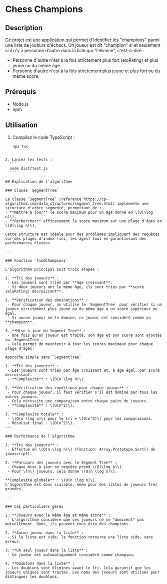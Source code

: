 # Chess Champions

## Description
Ce projet est une application qui permet d'identifier les "champions" parmi une liste de joueurs d'échecs. Un joueur est dit "champion" si et seulement si il n'y a personne d'autre dans la liste qui "l'élimine", c'est-à-dire :
- Personne d'autre n'est à la fois strictement plus fort (eloRating) et plus jeune ou du même âge.
- Personne d'autre n'est à la fois strictement plus jeune et plus fort ou du même score.



## Prérequis
- Node.js
- npm


## Utilisation
1. Compilez le code TypeScript :
    ```
    npx tsc
  ```

2. Lancez les tests :
    ```
    node dist/test.js
    ```

## Explication de l'algorithme

### Classe `SegmentTree`

La classe `SegmentTree` (reference https://cp-algorithms.com/data_structures/segment_tree.html) implémente une structure d'arbre segmenté, permettant de :
- **Mettre à jour** le score maximum pour un âge donné en \(O(\log n)\).
- **Rechercher** efficacement le score maximum sur une plage d'âges en \(O(\log n)\).

Cette structure est idéale pour des problèmes impliquant des requêtes sur des plages d'index (ici, les âges) tout en garantissant des performances élevées.

---

### Fonction `findChampions`

L'algorithme principal suit trois étapes :

1. **Tri des joueurs** :
   - Les joueurs sont triés par **âge croissant**.
   - Si deux joueurs ont le même âge, ils sont triés par **score (eloRating) décroissant**.

2. **Vérification des dominations** :
   - Pour chaque joueur, on utilise le `SegmentTree` pour vérifier si un joueur strictement plus jeune ou du même âge a un score supérieur ou égal.
   - Si aucun joueur ne le domine, ce joueur est considéré comme un **champion**.

3. **Mise à jour du Segment Tree** :
   - Une fois qu'un joueur est traité, son âge et son score sont ajoutés au `SegmentTree`.
   - Cela permet de maintenir à jour les scores maximaux pour chaque plage d'âges.

Approche simple sans `SegmentTree`

1. **Tri des joueurs** :
   - Les joueurs sont triés par âge croissant et, à âge égal, par score décroissant.
   - **Complexité** : \(O(n \log n)\).

2. **Vérification des conditions pour chaque joueur** :
   - Pour chaque joueur, il faut vérifier s'il est dominé par tous les autres joueurs.
   - Cela nécessite une comparaison entre chaque paire de joueurs.
   - **Complexité** : \(O(n^2)\).

3. **Complexité totale** :
   - \(O(n \log n)\) pour le tri + \(O(n^2)\) pour les comparaisons.
   - Résultat final : \(O(n^2)\).
---

### Performance de l'algorithme

1. **Tri des joueurs** :
   - Effectué en \(O(n \log n)\) (fonction: Array.Prototype.Sort() de javascript).

2. **Parcours des joueurs avec le Segment Tree** :
   - Chaque mise à jour ou requête prend \(O(\log n)\).
   - Pour \(n\) joueurs, cela donne \(O(n \log n)\).

**Complexité globale** : \(O(n \log n)\).  
L'algorithme est donc scalable, même pour des listes de joueurs très grandes.

---

### Cas particuliers gérés

1. **Joueurs avec le même âge et même score** :
   - L'algorithme considère que ces joueurs ne se "dominent" pas mutuellement. Donc, ils peuvent tous être des champions.

2. **Aucun joueur dans la liste** :
   - Si la liste est vide, la fonction retourne une liste vide, sans erreur.

3. **Un seul joueur dans la liste** :
   - Ce joueur est automatiquement considéré comme champion.

4. **Doublons dans la liste** :
   - Les doublons sont éliminés avant le tri. Cela garantit que les joueurs uniques sont traités. Les noms des joueurs sont utilisés pour distinguer les doublons.





